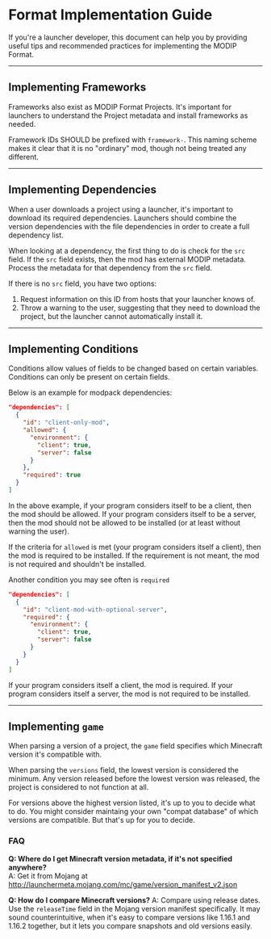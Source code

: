 # Format Implementation Guide

If you're a launcher developer, this document can help you by providing useful tips and recommended practices for implementing the MODIP Format.

---

## Implementing Frameworks

Frameworks also exist as MODIP Format Projects. It's important for launchers to understand the Project metadata and install frameworks as needed.

Framework IDs SHOULD be prefixed with `framework-`. This naming scheme makes it clear that it is no "ordinary" mod, though not being treated any different.

---

## Implementing Dependencies

When a user downloads a project using a launcher, it's important to download its required dependencies. Launchers should combine the version dependencies with the file dependencies in order to create a full dependency list.

When looking at a dependency, the first thing to do is check for the `src` field. If the `src` field exists, then the mod has external MODIP metadata. Process the metadata for that dependency from the `src` field.

If there is no `src` field, you have two options:
1) Request information on this ID from hosts that your launcher knows of.
2) Throw a warning to the user, suggesting that they need to download the project, but the launcher cannot automatically install it.
---

## Implementing Conditions

Conditions allow values of fields to be changed based on certain variables. Conditions can only be present on certain fields.

Below is an example for modpack dependencies:

```json
"dependencies": [
  {
    "id": "client-only-mod",
    "allowed": {
      "environment": {
        "client": true,
        "server": false
      }
    },
    "required": true
  }
]
```

In the above example, if your program considers itself to be a client, then the mod should be allowed. If your program considers itself to be a server, then the mod should not be allowed to be installed (or at least without warning the user).

If the criteria for `allowed` is met (your program considers itself a client), then the mod is required to be installed. If the requirement is not meant, the mod is not required and shouldn't be installed.

Another condition you may see often is `required`
```json
"dependencies": [
  {
    "id": "client-mod-with-optional-server",
    "required": {
      "environment": {
        "client": true,
        "server": false
      }
    }
  }
]
```

If your program considers itself a client, the mod is required. If your program considers itself a server, the mod is not required to be installed.

---

## Implementing `game`
When parsing a version of a project, the `game` field specifies which Minecraft version it's compatible with.

When parsing the `versions` field, the lowest version is considered the minimum. Any version released before the lowest version was released, the project is considered to not function at all.

For versions above the highest version listed, it's up to you to decide what to do. You might consider maintaing your own "compat database" of which versions are compatible. But that's up for you to decide.

### FAQ
**Q: Where do I get Minecraft version metadata, if it's not specified anywhere?**  
A: Get it from Mojang at http://launchermeta.mojang.com/mc/game/version_manifest_v2.json

**Q: How do I compare Minecraft versions?**
A: Compare using release dates. Use the `releaseTime` field in the Mojang version manifest specifically. It may sound counterintuitive, when it's easy to compare versions like 1.16.1 and 1.16.2 together, but it lets you compare snapshots and old versions easily.